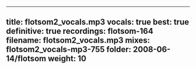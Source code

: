 
---
title: flotsom2_vocals.mp3
vocals: true
best: true
definitive: true
recordings: flotsom-164
filename: flotsom2_vocals.mp3
mixes: flotsom2_vocals-mp3-755
folder: 2008-06-14/flotsom
weight: 10
---
